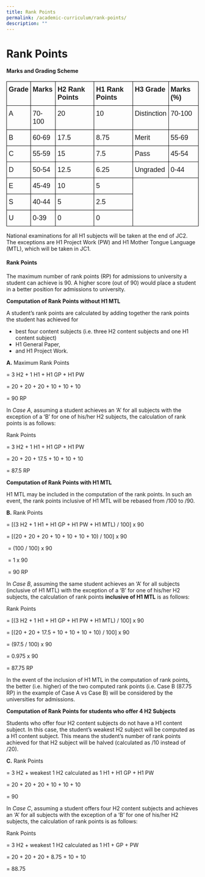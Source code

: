 ```yaml
---
title: Rank Points
permalink: /academic-curriculum/rank-points/
description: ""
---
```

Rank Points
===========

#### Marks and Grading Scheme

<style type="text/css">
.tg  {border-collapse:collapse;border-spacing:0;}
.tg td{border-color:black;border-style:solid;border-width:1px;font-family:Arial, sans-serif;font-size:18px;
  overflow:hidden;padding:10px 5px;word-break:normal;}
.tg th{border-color:black;border-style:solid;border-width:1px;font-family:Arial, sans-serif;font-size:18px;
  font-weight:normal;overflow:hidden;padding:10px 5px;word-break:normal;}
.tg .tg-1wig{font-weight:bold;text-align:left;vertical-align:top}
.tg .tg-0lax{text-align:left;vertical-align:top}
</style>
<table class="tg">
<thead>
  <tr>
    <th class="tg-1wig">Grade</th>
    <th class="tg-1wig">Marks</th>
    <th class="tg-1wig">H2 Rank Points</th>
    <th class="tg-1wig">H1 Rank Points</th>
    <th class="tg-1wig">H3 Grade</th>
    <th class="tg-1wig">Marks (%)</th>
  </tr>
</thead>
<tbody>
  <tr>
    <td class="tg-0lax">A<br></td>
    <td class="tg-0lax">70-100</td>
    <td class="tg-0lax">20</td>
    <td class="tg-0lax">10</td>
    <td class="tg-0lax">Distinction</td>
    <td class="tg-0lax">70-100</td>
  </tr>
  <tr>
    <td class="tg-0lax">B</td>
    <td class="tg-0lax">60-69</td>
    <td class="tg-0lax">17.5</td>
    <td class="tg-0lax">8.75</td>
    <td class="tg-0lax">Merit</td>
    <td class="tg-0lax">55-69</td>
  </tr>
  <tr>
    <td class="tg-0lax">C</td>
    <td class="tg-0lax">55-59</td>
    <td class="tg-0lax">15</td>
    <td class="tg-0lax">7.5</td>
    <td class="tg-0lax">Pass</td>
    <td class="tg-0lax">45-54</td>
  </tr>
  <tr>
    <td class="tg-0lax">D</td>
    <td class="tg-0lax">50-54</td>
    <td class="tg-0lax">12.5</td>
    <td class="tg-0lax">6.25</td>
    <td class="tg-0lax">Ungraded</td>
    <td class="tg-0lax">0-44</td>
  </tr>
  <tr>
    <td class="tg-0lax">E</td>
    <td class="tg-0lax">45-49</td>
    <td class="tg-0lax">10</td>
    <td class="tg-0lax">5</td>
    <td class="tg-0lax" colspan="2" rowspan="3"></td>
  </tr>
  <tr>
    <td class="tg-0lax">S</td>
    <td class="tg-0lax">40-44</td>
    <td class="tg-0lax">5</td>
    <td class="tg-0lax">2.5</td>
  </tr>
  <tr>
    <td class="tg-0lax">U</td>
    <td class="tg-0lax">0-39</td>
    <td class="tg-0lax">0</td>
    <td class="tg-0lax">0</td>
  </tr>
</tbody>
</table>

National examinations for all H1 subjects will be taken at the end of JC2. The exceptions are H1 Project Work (PW) and H1 Mother Tongue Language (MTL), which will be taken in JC1.

#### Rank Points

The maximum number of rank points (RP) for admissions to university a student can achieve is 90. A higher score (out of 90) would place a student in a better position for admissions to university.

**Computation of Rank Points without H1 MTL**

A student’s rank points are calculated by adding together the rank points the student has achieved for

*   best four content subjects (i.e. three H2 content subjects and one H1 content subject)
*   H1 General Paper,
*   and H1 Project Work.

**A.** Maximum Rank Points 

= 3 H2 + 1 H1 + H1 GP + H1 PW

= 20 + 20 + 20 + 10 + 10 + 10

= 90 RP

In *Case A*, assuming a student achieves an ‘A’ for all subjects with the exception of a ‘B’ for one of his/her H2 subjects, the calculation of rank points is as follows:

Rank Points 

= 3 H2 + 1 H1 + H1 GP + H1 PW

= 20 + 20 + 17.5 + 10 + 10 + 10

= 87.5 RP

**Computation of Rank Points with H1 MTL**

H1 MTL may be included in the computation of the rank points. In such an event, the rank points inclusive of H1 MTL will be rebased from /100 to /90.

**B.** Rank Points 

= \[(3 H2 + 1 H1 + H1 GP + H1 PW + H1 MTL) / 100\] x 90

= \[(20 + 20 + 20 + 10 + 10 + 10 + 10) / 100\] x 90

 \= (100 / 100) x 90

 \= 1 x 90

 = 90 RP

In *Case B*, assuming the same student achieves an ‘A’ for all subjects (inclusive of H1 MTL) with the exception of a ‘B’ for one of his/her H2 subjects, the calculation of rank points **inclusive of H1 MTL** is as follows:

Rank Points 

= \[(3 H2 + 1 H1 + H1 GP + H1 PW + H1 MTL) / 100\] x 90

= \[(20 + 20 + 17.5 + 10 + 10 + 10 + 10) / 100\] x 90

= (97.5 / 100) x 90

= 0.975 x 90

= 87.75 RP

In the event of the inclusion of H1 MTL in the computation of rank points, the better (i.e. higher) of the two computed rank points (i.e. Case B (87.75 RP) in the example of Case A vs Case B) will be considered by the universities for admissions.

**Computation of Rank Points for students who offer 4 H2 Subjects**

Students who offer four H2 content subjects do not have a H1 content subject. In this case, the student’s weakest H2 subject will be computed as a H1 content subject. This means the student’s number of rank points achieved for that H2 subject will be halved (calculated as /10 instead of /20).

**C.** Rank Points 

= 3 H2 + weakest 1 H2 calculated as 1 H1 + H1 GP + H1 PW

= 20 + 20 + 20 + 10 + 10 + 10

= 90

In *Case C*, assuming a student offers four H2 content subjects and achieves an ‘A’ for all subjects with the exception of a ‘B’ for one of his/her H2 subjects, the calculation of rank points is as follows:

Rank Points 

= 3 H2 + weakest 1 H2 calculated as 1 H1 + GP + PW

= 20 + 20 + 20 + 8.75 + 10 + 10

= 88.75